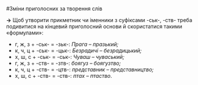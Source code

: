 #Змiни приголосних за творення слiв

<p><b>&rarr;</b> Щоб утворити прикметник чи iменники з суфiксами -ськ-, -ств-
треба подивитися на кiнцевий приголосний основи й скористатися такими «формулами»:</p>

<ul>
<li> <span class="p1">г, ж, з + -ськ- = -зьк-</span>: <i>Прага – празький;</i></li>
<li> <span class="p1">к, ч, ц + -ськ- = -цьк-</span>: <i>Безрадичi – безрадицький;</i></li>
<li> <span class="p1">х, ш, с + -ськ- = -ськ-</span>: <i>Чуваш – чуваський;</i></li>
<li> <span class="p1">г, ж, з + -ств- = -зтв-</span>: <i>боягуз – боягузтво;</i></li>
<li> <span class="p1">к, ч, ц + -ств- = -цтв-</span>: <i>представник – представництво;</i></li>
<li> <span class="p1">х, ш, с + -ств- = -ств-</span>: <i>птах – птаство</i>.</li>
</ul>